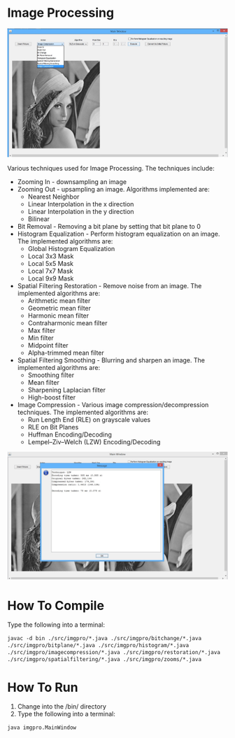 # Image Processing
![Techniques Implemented](images/screenshot_actions.jpg)

Various techniques used for Image Processing. The techniques include:
* Zooming In - downsampling an image
* Zooming Out - upsampling an image. Algorithms implemented are:
  * Nearest Neighbor
  * Linear Interpolation in the x direction
  * Linear Interpolation in the y direction
  * Bilinear
* Bit Removal - Removing a bit plane by setting that bit plane to 0
* Histogram Equalization - Perform histogram equalization on an image. The implemented algorithms are:
  * Global Histogram Equalization
  * Local 3x3 Mask
  * Local 5x5 Mask
  * Local 7x7 Mask
  * Local 9x9 Mask
* Spatial Filtering Restoration - Remove noise from an image. The implemented algorithms are:
  * Arithmetic mean filter
  * Geometric mean filter
  * Harmonic mean filter
  * Contraharmonic mean filter
  * Max filter
  * Min filter
  * Midpoint filter
  * Alpha-trimmed mean filter
* Spatial Filtering Smoothing - Blurring and sharpen an image. The implemented algorithms are:
  * Smoothing filter
  * Mean filter
  * Sharpening Laplacian filter
  * High-boost filter
* Image Compression - Various image compression/decompression techniques. The implemented algorithms are:
  * Run Length End (RLE) on grayscale values
  * RLE on Bit Planes
  * Huffman Encoding/Decoding
  * Lempel–Ziv–Welch (LZW) Encoding/Decoding

![LZW Encoding and Decoding Results](images/screenshot_lzw.jpg)

# How To Compile
Type the following into a terminal:
```
javac -d bin ./src/imgpro/*.java ./src/imgpro/bitchange/*.java ./src/imgpro/bitplane/*.java ./src/imgpro/histogram/*.java ./src/imgpro/imagecompression/*.java ./src/imgpro/restoration/*.java ./src/imgpro/spatialfiltering/*.java ./src/imgpro/zooms/*.java 
```

# How To Run
1. Change into the /bin/ directory
2. Type the following into a terminal:
```
java imgpro.MainWindow
```
